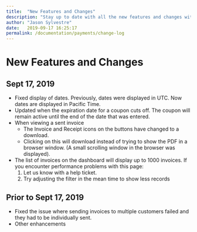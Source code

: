 ```yaml
---
title:  "New Features and Changes"
description: "Stay up to date with all the new features and changes within Payments."
author: "Jason Sylvestre"
date:   2019-09-17 16:25:17
permalink: /documentation/payments/change-log
---
```


# New Features and Changes

## Sept 17, 2019
* Fixed display of dates. Previously, dates were displayed in UTC. Now dates are displayed in Pacific Time.
* Updated when the expiration date for a coupon cuts off. The coupon will remain active until the end of the date that was entered.
* When viewing a sent invoice
  * The Invoice and Receipt icons on the buttons have changed to a download.
  * Clicking on this will download instead of trying to show the PDF in a browser window. (A small scrolling window in the browser was displayed).
* The list of invoices on the dashboard will display up to 1000 invoices. If you encounter performance problems with this page:
    1) Let us know with a help ticket.
    2) Try adjusting the filter in the mean time to show less records

## Prior to Sept 17, 2019
* Fixed the issue where sending invoices to multiple customers failed and they had to be individually sent.
* Other enhancements
